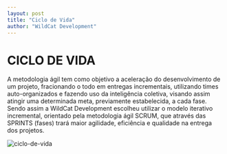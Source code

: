 ```yaml
---
layout: post
title: "Ciclo de Vida"
author: "WildCat Development"
---
```


# CICLO DE VIDA

A metodologia ágil tem como objetivo a aceleração do desenvolvimento de um projeto, fracionando o todo em entregas incrementais, utilizando times auto-organizados e fazendo uso da inteligência coletiva, visando assim atingir uma determinada meta, previamente estabelecida, a cada fase. Sendo assim a WildCat Development escolheu utilizar o modelo iterativo incremental, orientado pela metodologia ágil SCRUM, que através das SPRINTS (fases) trará maior agilidade, eficiência e qualidade na entrega dos projetos.

![ciclo-de-vida](../../../img/blog/ciclo-de-vida.png)
